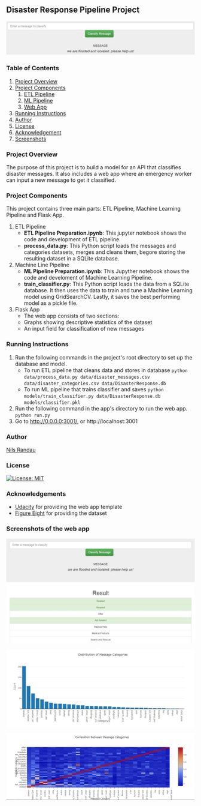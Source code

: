 ## Disaster Response Pipeline Project

![](images/intro.JPG)

### Table of Contents
1. [Project Overview](#project_overview)
2. [Project Components](#project_components)
	1. [ETL Pipeline](#etl_pipeline)
	2. [ML Pipeline](#ml_pipeline)
	3. [Web App](#app)
3. [Running Instructions](#running_instructions)
4. [Author](#author)
5. [License](#license)
6. [Acknowledgement](#acknowledgement)
7. [Screenshots](#screenshots)

<a name="project_overview"></a>
### Project Overview

The purpose of this project is to build a model for an API that classifies disaster messages. It also includes a web app where an emergency worker can input a new message to get it classified.

<a name="project_components"></a>
### Project Components

This project contains three main parts: ETL Pipeline, Machine Learning Pipeline and Flask App. 

<a name="etl_pipeline"></a>
1. ETL Pipeline
   * **ETL Pipeline Preparation.ipynb**: This jupyter notebook shows the code and development of ETL pipeline.
   * **process_data.py**: This Python script loads the messages and categories datasets, merges and cleans them, begore storing the resulting dataset in a SQLite database. 
<a name="ml_pipeline"></a>
2. Machine Line Pipeline
   * **ML Pipeline Preparation.ipynb**: This Jupyther notebook shows the code and develoment of Machine Learning Pipeline.
   * **train_classifier.py**:  This Python script loads the data from a SQLite database. It then uses the data to train and tune a Machine Learning model using GridSearchCV. Lastly, it saves the best performing model as a pickle file.
<a name="app"></a>
3. Flask App
   * The web app consists of two sections:
    - Graphs showing descriptive statistics of the dataset
    - An input field for classification of new messages

<a name="running_instructions"></a>
### Running Instructions

1. Run the following commands in the project's root directory to set up the database and model.
   - To run ETL pipeline that cleans data and stores in database
     `python data/process_data.py data/disaster_messages.csv data/disaster_categories.csv data/DisasterResponse.db`
   - To run ML pipeline that trains classifier and saves
     `python models/train_classifier.py data/DisasterResponse.db models/classifier.pkl`
2. Run the following command in the app's directory to run the web app.
   `python run.py`
3. Go to http://0.0.0.0:3001/, or http://localhost:3001

<a name="author"></a>
### Author

[Nils Randau](https://github.com/nils-R)

<a name="license"></a>
### License
[![License: MIT](https://img.shields.io/badge/License-MIT-yellow.svg)](https://opensource.org/licenses/MIT)

<a name="acknowledgement"></a>
### Acknowledgements

* [Udacity](https://www.udacity.com/) for providing the web app template
* [Figure Eight](https://www.figure-eight.com/) for providing the dataset

<a name="screenshots"></a>
### Screenshots of the web app

![classification](images/classification.JPG)

![category_count](images/category_counts.JPG)

![heatmap](images/category_correlation.JPG)

